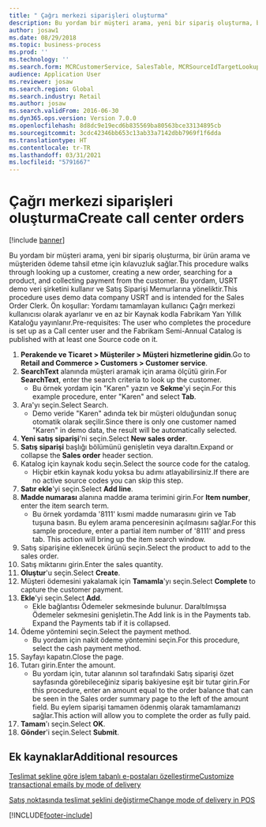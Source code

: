 ```yaml
---
title: " Çağrı merkezi siparişleri oluşturma"
description: Bu yordam bir müşteri arama, yeni bir sipariş oluşturma, bir ürün arama ve müşteriden ödeme tahsil etme için kılavuzluk sağlar.
author: josaw1
ms.date: 08/29/2018
ms.topic: business-process
ms.prod: ''
ms.technology: ''
ms.search.form: MCRCustomerService, SalesTable, MCRSourceIdTargetLookup, MCRSalesQuickQuote, MCRSalesOrderRecap, MCRCustPaymDialog, MCRCustPaymLookup
audience: Application User
ms.reviewer: josaw
ms.search.region: Global
ms.search.industry: Retail
ms.author: josaw
ms.search.validFrom: 2016-06-30
ms.dyn365.ops.version: Version 7.0.0
ms.openlocfilehash: 8d8dc9e19ecd6b835569ba80563bce33134895cb
ms.sourcegitcommit: 3cdc42346bb653c13ab33a7142dbb7969f1f6dda
ms.translationtype: HT
ms.contentlocale: tr-TR
ms.lasthandoff: 03/31/2021
ms.locfileid: "5791667"
---
```

# <a name="create-call-center-orders"></a><span data-ttu-id="b0e01-103"> Çağrı merkezi siparişleri oluşturma</span><span class="sxs-lookup"><span data-stu-id="b0e01-103">Create call center orders</span></span>

[!include [banner](../includes/banner.md)]

<span data-ttu-id="b0e01-104">Bu yordam bir müşteri arama, yeni bir sipariş oluşturma, bir ürün arama ve müşteriden ödeme tahsil etme için kılavuzluk sağlar.</span><span class="sxs-lookup"><span data-stu-id="b0e01-104">This procedure walks through looking up a customer, creating a new order, searching for a product, and collecting payment from the customer.</span></span> <span data-ttu-id="b0e01-105">Bu yordam, USRT demo veri şirketini kullanır ve Satış Siparişi Memurlarına yöneliktir.</span><span class="sxs-lookup"><span data-stu-id="b0e01-105">This procedure uses demo data company USRT and is intended for the Sales Order Clerk.</span></span> <span data-ttu-id="b0e01-106">Ön koşullar: Yordamı tamamlayan kullanıcı Çağrı merkezi kullanıcısı olarak ayarlanır ve en az bir Kaynak kodla Fabrikam Yarı Yıllık Kataloğu yayınlanır.</span><span class="sxs-lookup"><span data-stu-id="b0e01-106">Pre-requisites:  The user who completes the procedure is set up as a Call center user and the Fabrikam Semi-Annual Catalog is published with at least one Source code on it.</span></span>

1. <span data-ttu-id="b0e01-107">**Perakende ve Ticaret \> Müşteriler \> Müşteri hizmetlerine gidin**.</span><span class="sxs-lookup"><span data-stu-id="b0e01-107">Go to **Retail and Commerce \> Customers \> Customer service**.</span></span>
2. <span data-ttu-id="b0e01-108">**SearchText** alanında müşteri aramak için arama ölçütü girin.</span><span class="sxs-lookup"><span data-stu-id="b0e01-108">For **SearchText**, enter the search criteria to look up the customer.</span></span>
    * <span data-ttu-id="b0e01-109">Bu örnek yordam için "Karen" yazın ve **Sekme**'yi seçin.</span><span class="sxs-lookup"><span data-stu-id="b0e01-109">For this example procedure, enter "Karen" and select **Tab**.</span></span>  
3. <span data-ttu-id="b0e01-110">Ara'yı seçin.</span><span class="sxs-lookup"><span data-stu-id="b0e01-110">Select Search.</span></span>
    * <span data-ttu-id="b0e01-111">Demo veride "Karen" adında tek bir müşteri olduğundan sonuç otomatik olarak seçilir.</span><span class="sxs-lookup"><span data-stu-id="b0e01-111">Since there is only one customer named "Karen" in demo data, the result will be automatically selected.</span></span>  
4. <span data-ttu-id="b0e01-112">**Yeni satış siparişi**'ni seçin.</span><span class="sxs-lookup"><span data-stu-id="b0e01-112">Select **New sales order**.</span></span>
5. <span data-ttu-id="b0e01-113">**Satış siparişi** başlığı bölümünü genişletin veya daraltın.</span><span class="sxs-lookup"><span data-stu-id="b0e01-113">Expand or collapse the **Sales order** header section.</span></span>
6. <span data-ttu-id="b0e01-114">Katalog için kaynak kodu seçin.</span><span class="sxs-lookup"><span data-stu-id="b0e01-114">Select the source code for the catalog.</span></span>
    * <span data-ttu-id="b0e01-115">Hiçbir etkin kaynak kodu yoksa bu adımı atlayabilirsiniz.</span><span class="sxs-lookup"><span data-stu-id="b0e01-115">If there are no active source codes you can skip this step.</span></span>  
7. <span data-ttu-id="b0e01-116">**Satır ekle**'yi seçin.</span><span class="sxs-lookup"><span data-stu-id="b0e01-116">Select **Add line**.</span></span>
8. <span data-ttu-id="b0e01-117">**Madde numarası** alanına madde arama terimini girin.</span><span class="sxs-lookup"><span data-stu-id="b0e01-117">For **Item number**, enter the item search term.</span></span>
    * <span data-ttu-id="b0e01-118">Bu örnek yordamda '8111' kısmi madde numarasını girin ve Tab tuşuna basın. Bu eylem arama penceresinin açılmasını sağlar.</span><span class="sxs-lookup"><span data-stu-id="b0e01-118">For this sample procedure, enter a partial item number of '8111' and press tab. This action will bring up the item search window.</span></span>  
9. <span data-ttu-id="b0e01-119">Satış siparişine eklenecek ürünü seçin.</span><span class="sxs-lookup"><span data-stu-id="b0e01-119">Select the product to add to the sales order.</span></span>
10. <span data-ttu-id="b0e01-120">Satış miktarını girin.</span><span class="sxs-lookup"><span data-stu-id="b0e01-120">Enter the sales quantity.</span></span>
11. <span data-ttu-id="b0e01-121">**Oluştur**'u seçin.</span><span class="sxs-lookup"><span data-stu-id="b0e01-121">Select **Create**.</span></span>
12. <span data-ttu-id="b0e01-122">Müşteri ödemesini yakalamak için **Tamamla**'yı seçin.</span><span class="sxs-lookup"><span data-stu-id="b0e01-122">Select **Complete** to capture the customer payment.</span></span>
13. <span data-ttu-id="b0e01-123">**Ekle**'yi seçin.</span><span class="sxs-lookup"><span data-stu-id="b0e01-123">Select **Add**.</span></span>
    * <span data-ttu-id="b0e01-124">Ekle bağlantısı Ödemeler sekmesinde bulunur. Daraltılmışsa Ödemeler sekmesini genişletin.</span><span class="sxs-lookup"><span data-stu-id="b0e01-124">The Add link is in the Payments tab. Expand the Payments tab if it is collapsed.</span></span>  
14. <span data-ttu-id="b0e01-125">Ödeme yöntemini seçin.</span><span class="sxs-lookup"><span data-stu-id="b0e01-125">Select the payment method.</span></span>
    * <span data-ttu-id="b0e01-126">Bu yordam için nakit ödeme yöntemini seçin.</span><span class="sxs-lookup"><span data-stu-id="b0e01-126">For this procedure, select the cash payment method.</span></span>  
15. <span data-ttu-id="b0e01-127">Sayfayı kapatın.</span><span class="sxs-lookup"><span data-stu-id="b0e01-127">Close the page.</span></span>
16. <span data-ttu-id="b0e01-128">Tutarı girin.</span><span class="sxs-lookup"><span data-stu-id="b0e01-128">Enter the amount.</span></span>
    * <span data-ttu-id="b0e01-129">Bu yordam için, tutar alanının sol tarafındaki Satış siparişi özet sayfasında görebileceğiniz sipariş bakiyesine eşit bir tutar girin.</span><span class="sxs-lookup"><span data-stu-id="b0e01-129">For this procedure, enter an amount equal to the order balance that can be seen in the Sales order summary page to the left of the amount field.</span></span> <span data-ttu-id="b0e01-130">Bu eylem siparişi tamamen ödenmiş olarak tamamlamanızı sağlar.</span><span class="sxs-lookup"><span data-stu-id="b0e01-130">This action will allow you to complete the order as fully paid.</span></span>  
17. <span data-ttu-id="b0e01-131">**Tamam**'ı seçin.</span><span class="sxs-lookup"><span data-stu-id="b0e01-131">Select **OK**.</span></span>
18. <span data-ttu-id="b0e01-132">**Gönder**'i seçin.</span><span class="sxs-lookup"><span data-stu-id="b0e01-132">Select **Submit**.</span></span>

## <a name="additional-resources"></a><span data-ttu-id="b0e01-133">Ek kaynaklar</span><span class="sxs-lookup"><span data-stu-id="b0e01-133">Additional resources</span></span>

[<span data-ttu-id="b0e01-134">Teslimat şekline göre işlem tabanlı e-postaları özelleştirme</span><span class="sxs-lookup"><span data-stu-id="b0e01-134">Customize transactional emails by mode of delivery</span></span>](../customize-email-delivery-mode.md)

[<span data-ttu-id="b0e01-135">Satış noktasında teslimat şeklini değiştirme</span><span class="sxs-lookup"><span data-stu-id="b0e01-135">Change mode of delivery in POS</span></span>](../pos-change-delivery-mode.md)



[!INCLUDE[footer-include](../../includes/footer-banner.md)]